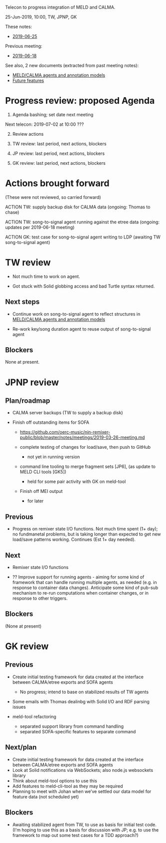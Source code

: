 Telecon to progress integration of MELD and CALMA.

25-Jun-2019, 10:00, TW, JPNP, GK

These notes:
- [2019-06-25](https://github.com/oerc-music/meld-calma/blob/master/notes/planning/20190625-telecon.md)

Previous meeting:
- [2019-06-18](https://github.com/oerc-music/meld-calma/blob/master/notes/planning/20190618-telecon.md)


See also, 2 new documents (extracted from past meeting notes):

- [MELD/CALMA agents and annotation models](https://github.com/oerc-music/meld-calma/blob/master/notes/meld-calma-agents-and-annotation-models.md)
- [Future features](https://github.com/oerc-music/meld-calma/blob/master/notes/future-features.md)


# Progress review: proposed Agenda

1. Agenda bashing; set date next meeting

Next telecon: 2019-07-02 at 10:00 ???

2. Review actions

3. TW review: last period, next actions, blockers

4. JP review: last period, next actions, blockers

5. GK review: last period, next actions, blockers


# Actions brought forward

(These were not reviewed, so carried forward)

ACTION TW: supply backup disk for CALMA data (ongoing: Thomas to chase)

ACTION TW: song-to-signal agent running against the etree data (ongoing: updates per 2019-06-18 meeting)

ACTION GK: test case for song-to-signal agent writing to LDP (awaiting TW song-to-signal agent)


# TW review

- Not much time to work on agent.

- Got stuck with Solid globbing access and bad Turtle syntax returned.

<!--
- Re-work song-to-signal agent to reflect structures in [MELD/CALMA agents and annotation models](https://github.com/oerc-music/meld-calma/blob/master/notes/meld-calma-agents-and-annotation-models.md)

- Re-work key/song duration agent to reuse output of song-to-signal agent
-->

## Next steps

- Continue work on song-to-signal agent to reflect structures in [MELD/CALMA agents and annotation models](https://github.com/oerc-music/meld-calma/blob/master/notes/meld-calma-agents-and-annotation-models.md)

- Re-work key/song duration agent to reuse output of song-to-signal agent

## Blockers

None at present.


# JPNP review

## Plan/roadmap

- CALMA server backups (TW to supply a backup disk)

- Finish off outstanding items for SOFA 
    - https://github.com/oerc-music/nin-remixer-public/blob/master/notes/meetings/2019-03-26-meeting.md

    - complete testing of changes for load/save, then push to GitHub
        - not yet in running version

    - command line tooling to merge fragment sets [JP6], (as update to MELD CLI tools [GK5])
        - held for some pair activity with GK on meld-tool

    - Finish off MEI output
        - for later

## Previous

- Progress on remixer state I/O functions.  Not much time spent (1+ day); no fundmanetal problems, but is taking longer than expected to get new load/save patterns working.  Continues (Est 1+ day needed).

## Next

- Remixer state I/O functions

- ?? Improve support for running agents - aiming for some kind of framework that can handle running multiple agents, as needed (e.g. in response to container data changes).  Anticipate some kind of pub-sub mechanism to re-run computations when container changes, or in response to other triggers.

## Blockers

(None at present)


# GK review

## Previous

- Create initial testing framework for data created at the interface between CALMA/etree exports and SOFA agents
    - No progress; intend to base on stabilized results of TW agents

- Some emails with Thomas dealinbg with Solid I/O and RDF parsing issues

- meld-tool refactoring 
    - separated support library from command handling
    - separated SOFA-specific features to separate command


## Next/plan

- Create initial testing framework for data created at the interface between CALMA/etree exports and SOFA agents
- Look at Solid notifications via WebSockets; also node.js websockets library
- Think about meld-tool options to use this
- Add features to meld-cli-tool as they may be required
- Planning to meet with Johan when we’ve settled our data model for feature data (not scheduled yet)

## Blockers

- Awaiting stabilized agent from TW, to use as basis for initial test code.  (I'm hoping to use this as a basis for discussion with JP; e.g. to use the framework to map out some test cases for a TDD approach?)


